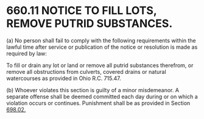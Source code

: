 660.11 NOTICE TO FILL LOTS, REMOVE PUTRID SUBSTANCES.
=====================================================

​(a) No person shall fail to comply with the following requirements
within the lawful time after service or publication of the notice or
resolution is made as required by law:

To fill or drain any lot or land or remove all putrid substances
therefrom, or remove all obstructions from culverts, covered drains or
natural watercourses as provided in Ohio R.C. 715.47.

​(b) Whoever violates this section is guilty of a minor misdemeanor. A
separate offense shall be deemed committed each day during or on which a
violation occurs or continues. Punishment shall be as provided in
Section [698.02.](38e2f631.html)

